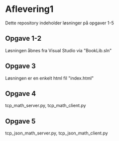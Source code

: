 # Aflevering1
Dette repository indeholder løsninger på opgaver 1-5

## Opgave 1-2
Løsningen åbnes fra Visual Studio via "BookLib.sln"

## Opgave 3
Løsningen er en enkelt html fil "index.html"

## Opgave 4
tcp_math_server.py, tcp_math_client.py

## Opgave 5
tcp_json_math_server.py, tcp_json_math_client.py
